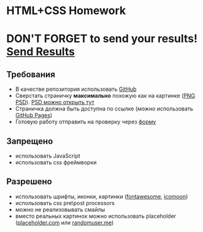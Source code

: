 # HTML+CSS Homework

# DON'T FORGET to send your results! [Send Results](https://goo.gl/forms/jiOwRAf0wT7F0ah13)

## Требования

* В качестве репозитория использовать [GitHub](http://github.com/)
* Сверстать страничку **максимально** похожую как на картинке ([PNG](https://drive.google.com/file/d/1oa7Zfbe185Disa39SkAj_CQFZ8hkc61z/view?usp=sharing) [PSD](https://drive.google.com/file/d/1BGc20_5aLkqWEVHzBKhgoe_CiqA7e7yj/view?usp=sharing)). [PSD можно открыть тут](https://www.photopea.com/)
* Страничка должна быть доступна по ссылке (можно использовать [GitHub Pages](https://help.github.com/articles/configuring-a-publishing-source-for-github-pages/))
* Готовую работу отправить на проверку через [форму](https://goo.gl/forms/jiOwRAf0wT7F0ah13)

## Запрещено

* использовать JavaScript
* использовать css фреймворки

## Разрешено

* использовать шрифты, иконки, картинки ([fontawesome](https://fontawesome.com/), [icomoon](https://icomoon.io/))
* использовать css pre\post processors
* можно не реализовывать смайлы
* вместо реальных картинок можно использовать placeholder ([placeholder.com](https://placeholder.com/) или [randomuser.me](https://randomuser.me/photos))
